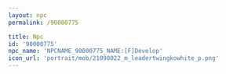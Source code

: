 ```yaml
---
layout: npc
permalink: /90000775

title: Npc
id: '90000775'
npc_name: 'NPCNAME_90000775_NAME:[F]Develop'
icon_url: 'portrait/mob/21090022_m_leadertwingkowhite_p.png'
---
```

